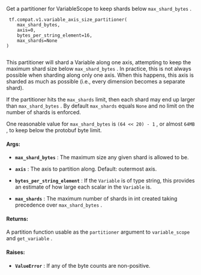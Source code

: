 Get a partitioner for VariableScope to keep shards below  `max_shard_bytes` .



```
 tf.compat.v1.variable_axis_size_partitioner(
    max_shard_bytes,
    axis=0,
    bytes_per_string_element=16,
    max_shards=None
)
 
```

This partitioner will shard a Variable along one axis, attempting to keep
the maximum shard size below  `max_shard_bytes` .  In practice, this is not
always possible when sharding along only one axis.  When this happens,
this axis is sharded as much as possible (i.e., every dimension becomes
a separate shard).

If the partitioner hits the  `max_shards`  limit, then each shard may end up
larger than  `max_shard_bytes` . By default  `max_shards`  equals  `None`  and no
limit on the number of shards is enforced.

One reasonable value for  `max_shard_bytes`  is  `(64 << 20) - 1` , or almost
 `64MB` , to keep below the protobuf byte limit.



#### Args:

- **`max_shard_bytes`** : The maximum size any given shard is allowed to be.

- **`axis`** : The axis to partition along.  Default: outermost axis.

- **`bytes_per_string_element`** : If the  `Variable`  is of type string, this provides
an estimate of how large each scalar in the  `Variable`  is.

- **`max_shards`** : The maximum number of shards in int created taking precedence
over  `max_shard_bytes` .



#### Returns:
A partition function usable as the  `partitioner`  argument to
 `variable_scope`  and  `get_variable` .



#### Raises:

- **`ValueError`** : If any of the byte counts are non-positive.

